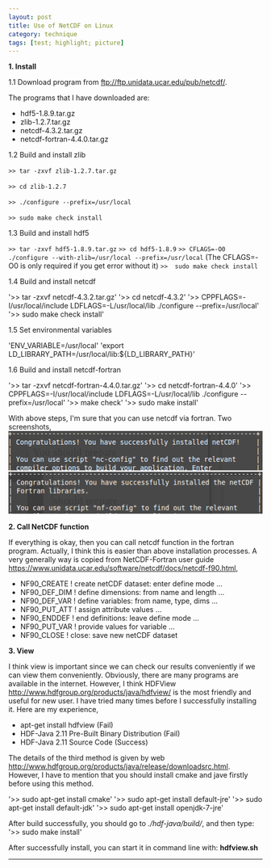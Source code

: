 ```yaml
---
layout: post
title: Use of NetCDF on Linux
category: technique
tags: [test; highlight; picture]
---
```


**1. Install**

1.1 Download program from <ftp://ftp.unidata.ucar.edu/pub/netcdf/>.

The programs that I have downloaded are: 

* hdf5-1.8.9.tar.gz
* zlib-1.2.7.tar.gz
* netcdf-4.3.2.tar.gz
* netcdf-fortran-4.4.0.tar.gz

1.2 Build and install zlib

`>> tar -zxvf zlib-1.2.7.tar.gz`

`>> cd zlib-1.2.7`

`>> ./configure --prefix=/usr/local`

`>> sudo make check install`

1.3 Build and install hdf5

`>> tar -zxvf hdf5-1.8.9.tar.gz`
`>> cd hdf5-1.8.9`
`>> CFLAGS=-O0 ./configure --with-zlib=/usr/local --prefix=/usr/local`
(The CFLAGS=-O0 is only required if you get error without it) 
`>>  sudo make check install`

1.4 Build and install netcdf

'>> tar -zxvf netcdf-4.3.2.tar.gz'
'>> cd netcdf-4.3.2'
'>> CPPFLAGS=-I/usr/local/include LDFLAGS=-L/usr/local/lib 
./configure --prefix=/usr/local'
'>> sudo make check install'

1.5 Set environmental variables

'ENV_VARIABLE=/usr/local'
'export LD_LIBRARY_PATH=/usr/local/lib:${LD_LIBRARY_PATH}'

1.6 Build and install netcdf-fortran

'>> tar -zxvf netcdf-fortran-4.4.0.tar.gz'
'>> cd netcdf-fortran-4.4.0'
'>> CPPFLAGS=-I/usr/local/include LDFLAGS=-L/usr/local/lib 
./configure --prefix=/usr/local'
'>> make check'
'>> sudo make install'

With above steps, I'm sure that you can use netcdf via fortran.
Two screenshots,
![Screenshot for netCDF](/images/netcdf.png)
![Screenshot for netCDF-Fortran](/images/netcdf-fortran.png)

**2. Call NetCDF function**

If everything is okay, then you can call netcdf function in the fortran 
program. Actually, I think this is easier than above installation processes.
A very generally way is copied from NetCDF-Fortran user guide 
<https://www.unidata.ucar.edu/software/netcdf/docs/netcdf-f90.html>,

* NF90_CREATE ! create netCDF dataset: enter define mode ...
* NF90_DEF_DIM ! define dimensions: from name and length ...
* NF90_DEF_VAR ! define variables: from name, type, dims ...
* NF90_PUT_ATT ! assign attribute values ...
* NF90_ENDDEF ! end definitions: leave define mode ...
* NF90_PUT_VAR ! provide values for variable ...
* NF90_CLOSE ! close: save new netCDF dataset

**3. View**

I think view is important since we can check our results conveniently 
if we can view them conveniently. Obviously, there are many programs 
are available in the internet. However, I think HDFView 
<http://www.hdfgroup.org/products/java/hdfview/>
is the most friendly and useful for new user. I have tried many times
before I successfully installing it. Here are my experience,

* apt-get install hdfview (Fail)
* HDF-Java 2.11 Pre-Built Binary Distribution (Fail)
* HDF-Java 2.11 Source Code (Success)

The details of the third method is given by web 
<http://www.hdfgroup.org/products/java/release/downloadsrc.html>.
However, I have to mention that you should install cmake and jave 
firstly before using this method.

'>> sudo apt-get install cmake'
'>> sudo apt-get install default-jre'
'>> sudo apt-get install default-jdk'
'>> sudo apt-get install openjdk-7-jre'

After build successfully, you should go to *./hdf-java/build/*,
and then type: 
'>> sudo make install'

After successfully install, you can start it in command 
line with: **hdfview.sh**

---

